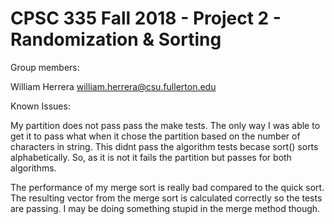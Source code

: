 # CPSC 335 Fall 2018 - Project 2 - Randomization & Sorting

Group members:

William Herrera william.herrera@csu.fullerton.edu

Known Issues:

My partition does not pass pass the make tests.  The only way I was able to get it to pass what when it chose the partition based on the number of characters in string.  This didnt pass the algorithm tests becase sort() sorts alphabetically. So, as it is not it fails the partition but passes for both algorithms.

The performance of my merge sort is really bad compared to the quick sort. The resulting vector from the merge sort is calculated correctly so the tests are passing. I may be doing something stupid in the merge method though. 
